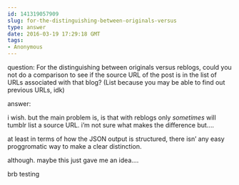 ```yaml
---
id: 141319057909
slug: for-the-distinguishing-between-originals-versus
type: answer
date: 2016-03-19 17:29:18 GMT
tags:
- Anonymous
---
```

question: For the distinguishing between originals versus reblogs, could you not do a comparison to see if the source URL of the post is in the list of URLs associated with that blog? (List because you may be able to find out previous URLs, idk)

answer: <p>i wish. but the main problem is, is that with reblogs only *sometimes* will tumblr list a source URL. i’m not sure what makes the difference but....</p><p>at least in terms of how the JSON output is structured, there isn’ any easy proggromatic way to make a clear distinction.&nbsp;</p><p>although. maybe this just gave me an idea....&nbsp;</p><p>brb testing</p>